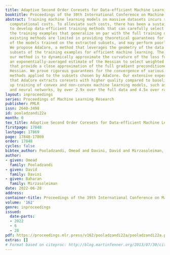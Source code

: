 ```yaml
---
title: Adaptive Second Order Coresets for Data-efficient Machine Learning
booktitle: Proceedings of the 39th International Conference on Machine Learning
abstract: Training machine learning models on massive datasets incurs substantial
  computational costs. To alleviate such costs, there has been a sustained effort
  to develop data-efficient training methods that can carefully select subsets of
  the training examples that generalize on par with the full training data. However,
  existing methods are limited in providing theoretical guarantees for the quality
  of the models trained on the extracted subsets, and may perform poorly in practice.
  We propose AdaCore, a method that leverages the geometry of the data to extract
  subsets of the training examples for efficient machine learning. The key idea behind
  our method is to dynamically approximate the curvature of the loss function via
  an exponentially-averaged estimate of the Hessian to select weighted subsets (coresets)
  that provide a close approximation of the full gradient preconditioned with the
  Hessian. We prove rigorous guarantees for the convergence of various first and second-order
  methods applied to the subsets chosen by AdaCore. Our extensive experiments show
  that AdaCore extracts coresets with higher quality compared to baselines and speeds
  up training of convex and non-convex machine learning models, such as logistic regression
  and neural networks, by over 2.9x over the full data and 4.5x over random subsets.
layout: inproceedings
series: Proceedings of Machine Learning Research
publisher: PMLR
issn: 2640-3498
id: pooladzandi22a
month: 0
tex_title: Adaptive Second Order Coresets for Data-efficient Machine Learning
firstpage: 17848
lastpage: 17869
page: 17848-17869
order: 17848
cycles: false
bibtex_author: Pooladzandi, Omead and Davini, David and Mirzasoleiman, Baharan
author:
- given: Omead
  family: Pooladzandi
- given: David
  family: Davini
- given: Baharan
  family: Mirzasoleiman
date: 2022-06-28
address:
container-title: Proceedings of the 39th International Conference on Machine Learning
volume: '162'
genre: inproceedings
issued:
  date-parts:
  - 2022
  - 6
  - 28
pdf: https://proceedings.mlr.press/v162/pooladzandi22a/pooladzandi22a.pdf
extras: []
# Format based on citeproc: http://blog.martinfenner.org/2013/07/30/citeproc-yaml-for-bibliographies/
---
```

